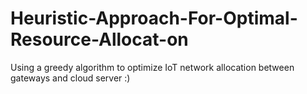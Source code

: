 # Heuristic-Approach-For-Optimal-Resource-Allocat-on
Using a greedy algorithm to optimize IoT network allocation between gateways and cloud server :)
